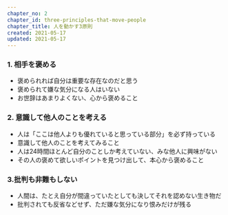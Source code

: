 ```yaml
---
chapter_no: 2
chapter_id: three-principles-that-move-people
chapter_title: 人を動かす3原則
created: 2021-05-17
updated: 2021-05-17
---
```

### 1. 相手を褒める
- 褒められれば自分は重要な存在なのだと思う
- 褒められて嫌な気分になる人はいない
- お世辞はあまりよくない、心から褒めること

### 2. 意識して他人のことを考える
- 人は「ここは他人よりも優れていると思っている部分」を必ず持っている
- 意識して他人のことを考えてみること
- 人は24時間ほとんど自分のことしか考えていない、みな他人に興味がない
- その人の褒めて欲しいポイントを見つけ出して、本心から褒めること

### 3.批判も非難もしない
- 人間は、たとえ自分が間違っていたとしても決してそれを認めない生き物だ
- 批判されても反省などせず、ただ嫌な気分になり恨みだけが残る
